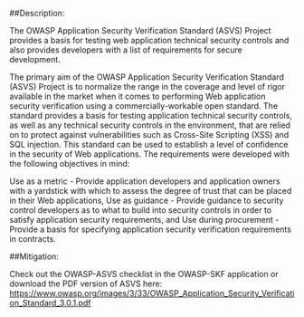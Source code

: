 ##Description:

The OWASP Application Security Verification Standard (ASVS) Project provides a basis for testing web application technical security controls and also provides developers with a list of requirements for secure development.

The primary aim of the OWASP Application Security Verification Standard (ASVS) Project is to normalize the range in the coverage and level of rigor available in the market when it comes to performing Web application security verification using a commercially-workable open standard. The standard provides a basis for testing application technical security controls, as well as any technical security controls in the environment, that are relied on to protect against vulnerabilities such as Cross-Site Scripting (XSS) and SQL injection. This standard can be used to establish a level of confidence in the security of Web applications. The requirements were developed with the following objectives in mind:

Use as a metric - Provide application developers and application owners with a yardstick with which to assess the degree of trust that can be placed in their Web applications,
Use as guidance - Provide guidance to security control developers as to what to build into security controls in order to satisfy application security requirements, and
Use during procurement - Provide a basis for specifying application security verification requirements in contracts.

##Mitigation:

Check out the OWASP-ASVS checklist in the OWASP-SKF application or download the PDF version of ASVS here:
https://www.owasp.org/images/3/33/OWASP_Application_Security_Verification_Standard_3.0.1.pdf
